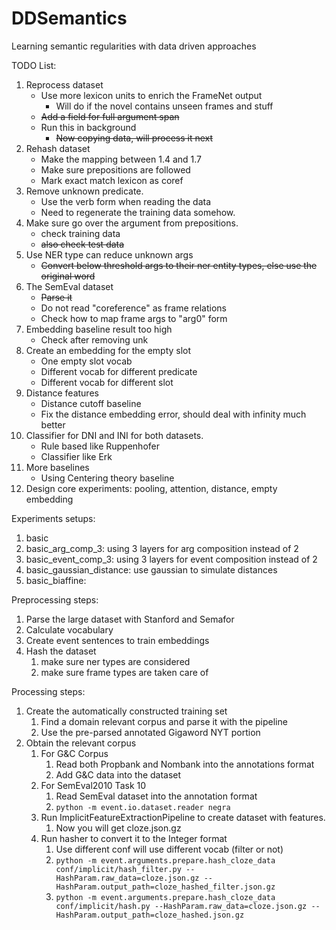# DDSemantics
Learning semantic regularities with data driven approaches

TODO List:
1. Reprocess dataset
    - Use more lexicon units to enrich the FrameNet output 
        - Will do if the novel contains unseen frames and stuff
    - ~~Add a field for full argument span~~
    - Run this in background
        - ~~Now copying data, will process it next~~
1. Rehash dataset
    - Make the mapping between 1.4 and 1.7
    - Make sure prepositions are followed
    - Mark exact match lexicon as coref
1. Remove unknown predicate.
    - Use the verb form when reading the data 
    - Need to regenerate the training data somehow.
1. Make sure go over the argument from prepositions.
    - check training data
    - ~~also check test data~~
1. Use NER type can reduce unknown args
    - ~~Convert below threshold args to their ner entity types, else use the original word~~
1. The SemEval dataset
    - ~~Parse it~~
    - Do not read "coreference" as frame relations
    - Check how to map frame args to "arg0" form
1. Embedding baseline result too high
    - Check after removing unk
1. Create an embedding for the empty slot
    - One empty slot vocab
    - Different vocab for different predicate
    - Different vocab for different slot
1. Distance features
    - Distance cutoff baseline
    - Fix the distance embedding error, should deal with infinity much better
1. Classifier for DNI and INI for both datasets.
    - Rule based like Ruppenhofer
    - Classifier like Erk
1. More baselines
    - Using Centering theory baseline
1. Design core experiments: pooling, attention, distance, empty embedding


Experiments setups:
1. basic
1. basic_arg_comp_3: using 3 layers for arg composition instead of 2
1. basic_event_comp_3: using 3 layers for event composition instead of 2
1. basic_gaussian_distance: use gaussian to simulate distances
1. basic_biaffine:

Preprocessing steps:
1. Parse the large dataset with Stanford and Semafor
1. Calculate vocabulary
1. Create event sentences to train embeddings
1. Hash the dataset
    1. make sure ner types are considered
    1. make sure frame types are taken care of 

Processing steps:
1. Create the automatically constructed training set
    1. Find a domain relevant corpus and parse it with the pipeline
    1. Use the pre-parsed annotated Gigaword NYT portion
1. Obtain the relevant corpus
    1. For G&C Corpus
        1. Read both Propbank and Nombank into the annotations format
        1. Add G&C data into the dataset        
    1. For SemEval2010 Task 10
        1. Read SemEval dataset into the annotation format
        1. ```python -m event.io.dataset.reader negra```
    1. Run ImplicitFeatureExtractionPipeline to create dataset with features.
        1. Now you will get cloze.json.gz
    1. Run hasher to convert it to the Integer format
        1. Use different conf will use different vocab (filter or not) 
        1. ```python -m event.arguments.prepare.hash_cloze_data conf/implicit/hash_filter.py --HashParam.raw_data=cloze.json.gz --HashParam.output_path=cloze_hashed_filter.json.gz```
        1. ```python -m event.arguments.prepare.hash_cloze_data conf/implicit/hash.py --HashParam.raw_data=cloze.json.gz --HashParam.output_path=cloze_hashed.json.gz```



